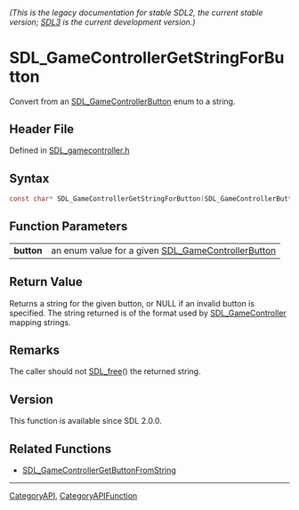 ###### (This is the legacy documentation for stable SDL2, the current stable version; [SDL3](https://wiki.libsdl.org/SDL3/) is the current development version.)
# SDL_GameControllerGetStringForButton

Convert from an [SDL_GameControllerButton](SDL_GameControllerButton) enum to a string.

## Header File

Defined in [SDL_gamecontroller.h](https://github.com/libsdl-org/SDL/blob/SDL2/include/SDL_gamecontroller.h)

## Syntax

```c
const char* SDL_GameControllerGetStringForButton(SDL_GameControllerButton button);

```

## Function Parameters

|                |                                                                                |
| -------------- | ------------------------------------------------------------------------------ |
| **button**     | an enum value for a given [SDL_GameControllerButton](SDL_GameControllerButton) |

## Return Value

Returns a string for the given button, or NULL if an invalid button is
specified. The string returned is of the format used by
[SDL_GameController](SDL_GameController) mapping strings.

## Remarks

The caller should not [SDL_free](SDL_free)() the returned string.

## Version

This function is available since SDL 2.0.0.

## Related Functions

* [SDL_GameControllerGetButtonFromString](SDL_GameControllerGetButtonFromString)

----
[CategoryAPI](CategoryAPI), [CategoryAPIFunction](CategoryAPIFunction)


